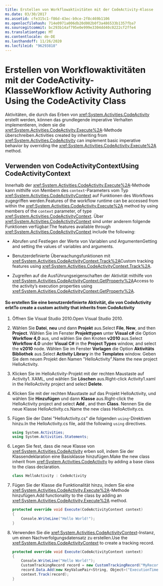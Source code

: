 ```yaml
---
title: Erstellen von Workflowaktivitäten mit der CodeActivity-Klasse
ms.date: 03/30/2017
ms.assetid: cfe315c1-f86d-43ec-b9ce-2f8c469b1106
ms.openlocfilehash: 714e0971a006db20d002b0f3a486533b1357fba7
ms.sourcegitcommit: bc293b14af795e0e999e3304dd40c0222cf2ffe4
ms.translationtype: MT
ms.contentlocale: de-DE
ms.lasthandoff: 11/26/2020
ms.locfileid: "96293818"
---
```

# <a name="workflow-activity-authoring-using-the-codeactivity-class"></a><span data-ttu-id="0fba3-102">Erstellen von Workflowaktivitäten mit der CodeActivity-Klasse</span><span class="sxs-lookup"><span data-stu-id="0fba3-102">Workflow Activity Authoring Using the CodeActivity Class</span></span>

<span data-ttu-id="0fba3-103">Aktivitäten, die durch das Erben von <xref:System.Activities.CodeActivity> erstellt werden, können das grundlegende imperative Verhalten implementieren, indem sie die <xref:System.Activities.CodeActivity.Execute%2A>-Methode überschreiben.</span><span class="sxs-lookup"><span data-stu-id="0fba3-103">Activities created by inheriting from <xref:System.Activities.CodeActivity> can implement basic imperative behavior by overriding the <xref:System.Activities.CodeActivity.Execute%2A> method.</span></span>

## <a name="using-codeactivitycontext"></a><span data-ttu-id="0fba3-104">Verwenden von CodeActivityContext</span><span class="sxs-lookup"><span data-stu-id="0fba3-104">Using CodeActivityContext</span></span>

 <span data-ttu-id="0fba3-105">Innerhalb der <xref:System.Activities.CodeActivity.Execute%2A>-Methode kann mithilfe von Membern des `context`-Parameters vom Typ <xref:System.Activities.CodeActivityContext> auf Funktionen des Workflows zugegriffen werden.</span><span class="sxs-lookup"><span data-stu-id="0fba3-105">Features of the workflow runtime can be accessed from within the <xref:System.Activities.CodeActivity.Execute%2A> method by using members of the `context` parameter, of type <xref:System.Activities.CodeActivityContext>.</span></span> <span data-ttu-id="0fba3-106">Über <xref:System.Activities.CodeActivityContext> sind unter anderem folgende Funktionen verfügbar:</span><span class="sxs-lookup"><span data-stu-id="0fba3-106">The features available through <xref:System.Activities.CodeActivityContext> include the following:</span></span>

- <span data-ttu-id="0fba3-107">Abrufen und Festlegen der Werte von Variablen und Argumenten</span><span class="sxs-lookup"><span data-stu-id="0fba3-107">Getting and setting the values of variables and arguments.</span></span>

- <span data-ttu-id="0fba3-108">Benutzerdefinierte Überwachungsfunktionen mit <xref:System.Activities.CodeActivityContext.Track%2A></span><span class="sxs-lookup"><span data-stu-id="0fba3-108">Custom tracking features using <xref:System.Activities.CodeActivityContext.Track%2A>.</span></span>

- <span data-ttu-id="0fba3-109">Zugreifen auf die Ausführungseigenschaften der Aktivität mithilfe von <xref:System.Activities.CodeActivityContext.GetProperty%2A></span><span class="sxs-lookup"><span data-stu-id="0fba3-109">Access to the activity’s execution properties using <xref:System.Activities.CodeActivityContext.GetProperty%2A>.</span></span>

#### <a name="to-create-a-custom-activity-that-inherits-from-codeactivity"></a><span data-ttu-id="0fba3-110">So erstellen Sie eine benutzerdefinierte Aktivität, die von CodeActivity erbt</span><span class="sxs-lookup"><span data-stu-id="0fba3-110">To create a custom activity that inherits from CodeActivity</span></span>

1. <span data-ttu-id="0fba3-111">Öffnen Sie Visual Studio 2010.</span><span class="sxs-lookup"><span data-stu-id="0fba3-111">Open Visual Studio 2010.</span></span>

2. <span data-ttu-id="0fba3-112">Wählen Sie **Datei**, **neu** und dann **Projekt** aus.</span><span class="sxs-lookup"><span data-stu-id="0fba3-112">Select **File**, **New**, and then **Project**.</span></span> <span data-ttu-id="0fba3-113">Wählen Sie im Fenster **Projekttypen** unter **Visual c#** die Option **Workflow 4,0** aus, und wählen Sie den Knoten **v2010** aus.</span><span class="sxs-lookup"><span data-stu-id="0fba3-113">Select **Workflow 4.0** under **Visual C#** in the **Project Types** window, and select the **v2010** node.</span></span> <span data-ttu-id="0fba3-114">Wählen Sie im Fenster **Vorlagen** die Option **Aktivitäts Bibliothek** aus.</span><span class="sxs-lookup"><span data-stu-id="0fba3-114">Select **Activity Library** in the **Templates** window.</span></span> <span data-ttu-id="0fba3-115">Geben Sie dem neuen Projekt den Namen "HelloActivity".</span><span class="sxs-lookup"><span data-stu-id="0fba3-115">Name the new project HelloActivity.</span></span>

3. <span data-ttu-id="0fba3-116">Klicken Sie im HelloActivity-Projekt mit der rechten Maustaste auf Activity1. XAML, und wählen Sie **Löschen** aus.</span><span class="sxs-lookup"><span data-stu-id="0fba3-116">Right-click Activity1.xaml in the HelloActivity project and select **Delete**.</span></span>

4. <span data-ttu-id="0fba3-117">Klicken Sie mit der rechten Maustaste auf das Projekt HelloActivity, und wählen Sie **Hinzufügen** und dann **Klasse** aus.</span><span class="sxs-lookup"><span data-stu-id="0fba3-117">Right-click the HelloActivity project and select **Add** , and then **Class**.</span></span> <span data-ttu-id="0fba3-118">Nennen Sie die neue Klasse HelloActivity.cs.</span><span class="sxs-lookup"><span data-stu-id="0fba3-118">Name the new class HelloActivity.cs.</span></span>

5. <span data-ttu-id="0fba3-119">Fügen Sie der Datei "HelloActivity.cs" die folgenden `using`-Direktiven hinzu.</span><span class="sxs-lookup"><span data-stu-id="0fba3-119">In the HelloActivity.cs file, add the following `using` directives.</span></span>

    ```csharp
    using System.Activities;
    using System.Activities.Statements;
    ```

6. <span data-ttu-id="0fba3-120">Legen Sie fest, dass die neue Klasse von <xref:System.Activities.CodeActivity> erben soll, indem Sie der Klassendeklaration eine Basisklasse hinzufügen.</span><span class="sxs-lookup"><span data-stu-id="0fba3-120">Make the new class inherit from <xref:System.Activities.CodeActivity> by adding a base class to the class declaration.</span></span>

    ```csharp
    class HelloActivity : CodeActivity
    ```

7. <span data-ttu-id="0fba3-121">Fügen Sie der Klasse die Funktionalität hinzu, indem Sie eine <xref:System.Activities.CodeActivity.Execute%2A>-Methode hinzufügen.</span><span class="sxs-lookup"><span data-stu-id="0fba3-121">Add functionality to the class by adding an <xref:System.Activities.CodeActivity.Execute%2A> method.</span></span>

    ```csharp
    protected override void Execute(CodeActivityContext context)
    {
        Console.WriteLine("Hello World!");
    }
    ```

8. <span data-ttu-id="0fba3-122">Verwenden Sie die <xref:System.Activities.CodeActivityContext>-Instanz, um einen Nachverfolgungsdatensatz zu erstellen.</span><span class="sxs-lookup"><span data-stu-id="0fba3-122">Use the <xref:System.Activities.CodeActivityContext> to create a tracking record.</span></span>

    ```csharp
    protected override void Execute(CodeActivityContext context)
    {
        Console.WriteLine("Hello World!");
        CustomTrackingRecord record = new CustomTrackingRecord("MyRecord");
        record.Data.Add(new KeyValuePair<String, Object>("ExecutionTime", DateTime.Now));
        context.Track(record);
    }
    ```
